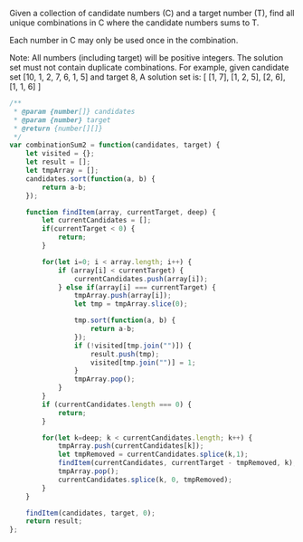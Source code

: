 Given a collection of candidate numbers (C) and a target number (T), find all unique combinations in C where the candidate numbers sums to T.

Each number in C may only be used once in the combination.

Note:
All numbers (including target) will be positive integers.
The solution set must not contain duplicate combinations.
For example, given candidate set [10, 1, 2, 7, 6, 1, 5] and target 8,
A solution set is:
[
  [1, 7],
  [1, 2, 5],
  [2, 6],
  [1, 1, 6]
]


```js
/**
 * @param {number[]} candidates
 * @param {number} target
 * @return {number[][]}
 */
var combinationSum2 = function(candidates, target) {
    let visited = {};
    let result = [];
    let tmpArray = [];
    candidates.sort(function(a, b) {
        return a-b;
    });

    function findItem(array, currentTarget, deep) {
        let currentCandidates = [];
        if(currentTarget < 0) {
            return;
        }

        for(let i=0; i < array.length; i++) {
            if (array[i] < currentTarget) {
                currentCandidates.push(array[i]);
            } else if(array[i] === currentTarget) {
                tmpArray.push(array[i]);
                let tmp = tmpArray.slice(0);

                tmp.sort(function(a, b) {
                    return a-b;
                });
                if (!visited[tmp.join("")]) {
                    result.push(tmp);
                    visited[tmp.join("")] = 1;
                }
                tmpArray.pop();
            }
        }
        if (currentCandidates.length === 0) {
            return;
        }

        for(let k=deep; k < currentCandidates.length; k++) {
            tmpArray.push(currentCandidates[k]);
            let tmpRemoved = currentCandidates.splice(k,1);
            findItem(currentCandidates, currentTarget - tmpRemoved, k);
            tmpArray.pop();
            currentCandidates.splice(k, 0, tmpRemoved);
        }
    }

    findItem(candidates, target, 0);
    return result;
};
```

